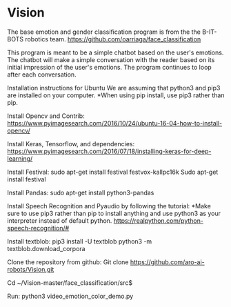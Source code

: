 # Vision
The base emotion and gender classification program is from the the B-IT-BOTS robotics team. https://github.com/oarriaga/face_classification

This program is meant to be a simple chatbot based on the user's emotions. The chatbot will make a simple conversation with the reader based on its initial impression of the user's emotions. The program continues to loop after each conversation.

Installation instructions for Ubuntu
We are assuming that python3 and pip3 are installed on your computer.
*When using pip install, use pip3 rather than pip.

Install Opencv and Contrib: https://www.pyimagesearch.com/2016/10/24/ubuntu-16-04-how-to-install-opencv/ 

Install Keras, Tensorflow, and dependencies: https://www.pyimagesearch.com/2016/07/18/installing-keras-for-deep-learning/ 

Install Festival: 
sudo apt-get install festival festvox-kallpc16k
Sudo apt-get install festival

Install Pandas:
sudo apt-get install python3-pandas

Install Speech Recognition and Pyaudio by following the tutorial:
*Make sure to use pip3 rather than pip to install anything and use python3 as your interpreter instead of default python.
https://realpython.com/python-speech-recognition/# 

Install textblob:
pip3 install -U textblob
python3 -m textblob.download_corpora

Clone the repository from github:
Git clone https://github.com/aro-ai-robots/Vision.git 
	
Cd ~/Vision-master/face_classification/src$

Run:
python3 video_emotion_color_demo.py
